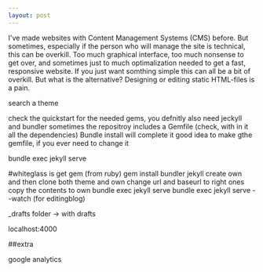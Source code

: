```yaml
---
layout: post
---
```

I've made websites with Content Management Systems (CMS) before. But sometimes, especially if the person who will manage the site is technical, this can be overkill. Too much graphical interface, too much nonsense to get over, and sometimes just to much optimalization needed to get a fast, responsive website. 
If you just want somthing simple this can all be a bit of overkill. But what is the alternative? Designing or editing static HTML-files is a pain. 

search a theme


check the quickstart for the needed gems, you defnitly also need jeckyll and bundler
sometimes the repositroy includes a Gemfile (check, with in it all the dependencies)
Bundle install will complete it
good idea to make gthe gemfile, if you ever need to change it

bundle exec jekyll serve

#whiteglass is
get gem (from ruby)
gem install bundler jekyll
create own and then  clone both theme and own
change url and baseurl to right ones
copy the contents to own
bundle exec jekyll serve
bundle exec jekyll serve --watch (for editingblog)

_drafts folder -> with drafts

localhost:4000


##extra 

google analytics
